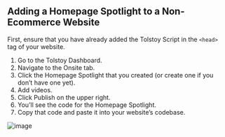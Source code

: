 ## Adding a Homepage Spotlight to a Non-Ecommerce Website

First, ensure that you have already added the Tolstoy Script in the `<head>` tag of your website.

1. Go to the Tolstoy Dashboard.
2. Navigate to the Onsite tab.
3. Click the Homepage Spotlight that you created (or create one if you don’t have one yet).
4. Add videos.
5. Click Publish on the upper right.
6. You’ll see the code for the Homepage Spotlight.
7. Copy that code and paste it into your website’s codebase.

![image](https://github.com/user-attachments/assets/c2c21f4d-c0cd-4765-b4f2-524e72dac523)

